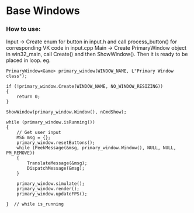 # Base Windows
 
### How to use:
Input -> Create enum for button in input.h and call process_button() for corresponding VK code in input.cpp
Main -> Create PrimaryWindow object in win32_main, call Create() and then ShowWindow(). Then it is ready to 
be placed in loop. eg.
```
PrimaryWindow<Game> primary_window(WINDOW_NAME, L"Primary Window class");

if (!primary_window.Create(WINDOW_NAME, NO_WINDOW_RESIZING))
{
	return 0;
}

ShowWindow(primary_window.Window(), nCmdShow);

while (primary_window.isRunning())
{
	// Get user input
	MSG msg = {};
	primary_window.resetButtons();
	while (PeekMessage(&msg, primary_window.Window(), NULL, NULL, PM_REMOVE))
	{
		TranslateMessage(&msg);
		DispatchMessage(&msg);
	}

	primary_window.simulate();
	primary_window.render();
	primary_window.updateFPS();

}  // while is_running
```